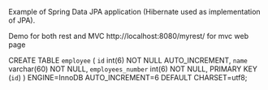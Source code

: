 Example of Spring Data JPA application (Hibernate used as implementation of JPA).

Demo for both rest and MVC
http://localhost:8080/myrest/ for mvc web page


CREATE TABLE `employee` (
  `id` int(6) NOT NULL AUTO_INCREMENT,
  `name` varchar(60) NOT NULL,
  `employees_number` int(6) NOT NULL,
  PRIMARY KEY (`id`)
) ENGINE=InnoDB AUTO_INCREMENT=6 DEFAULT CHARSET=utf8;

